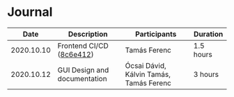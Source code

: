 # Journal

| Date       | Description                                                                                                            | Participants                            | Duration  |
| ---------- | ---------------------------------------------------------------------------------------------------------------------- | --------------------------------------- | --------- |
| 2020.10.10 | Frontend CI/CD ([8c6e412](https://github.com/BmePictureTeam/frontend/commit/8c6e4121233f659c0121f614bd5269dd596934e6)) | Tamás Ferenc                            | 1.5 hours |
| 2020.10.12 | GUI Design and documentation                                                                                           | Ócsai Dávid, Kálvin Tamás, Tamás Ferenc | 3 hours   |
